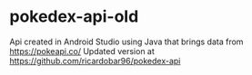 # pokedex-api-old

Api created in Android Studio using Java that brings data from https://pokeapi.co/
Updated version at https://github.com/ricardobar96/pokedex-api 
